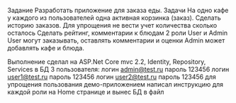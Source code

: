 Задание 
	Разработать приложение для заказа еды. 
Задачи
	На одно кафе у каждого из пользователей одна активная корзинка (заказ). 
	Сделать историю заказов. Для упрощения не вести учет количества сколько осталось
	Сделать рейтинг, комментарии к блюдам
	2 роли User и Admin
	User могут заказывать, оставлять комментарии и оценки
	Admin может добавлять кафе и блюда.

Выполнение
сделал на ASP.Net Core mvc 2.2, Identity, Repository, Services
в БД 3 пользователя:
	логин admin@test.ru пароль 123456
	логин user1@test.ru пароль 123456
	логин user2@test.ru пароль 123456
для упрощения пользования демо-приложением написал инструкцию для каждой роли на Home странице и вынес БД в файл
